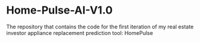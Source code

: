 # Home-Pulse-AI-V1.0
The repository that contains the code for the first iteration of my real estate investor appliance replacement prediction tool: HomePulse
